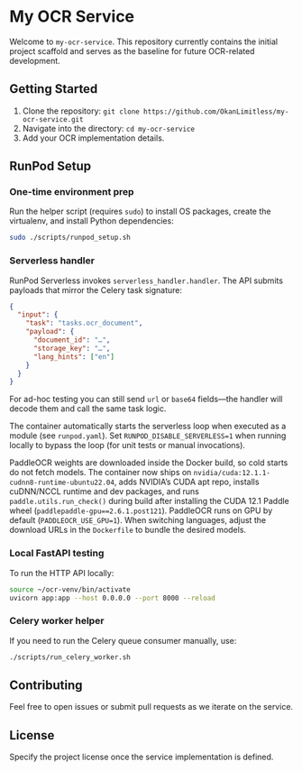# My OCR Service

Welcome to `my-ocr-service`. This repository currently contains the initial project scaffold and serves as the baseline for future OCR-related development.

## Getting Started

1. Clone the repository: `git clone https://github.com/OkanLimitless/my-ocr-service.git`
2. Navigate into the directory: `cd my-ocr-service`
3. Add your OCR implementation details.

## RunPod Setup

### One-time environment prep

Run the helper script (requires `sudo`) to install OS packages, create the virtualenv, and install Python dependencies:

```bash
sudo ./scripts/runpod_setup.sh
```

### Serverless handler

RunPod Serverless invokes `serverless_handler.handler`. The API submits payloads that mirror the Celery task signature:

```json
{
  "input": {
    "task": "tasks.ocr_document",
    "payload": {
      "document_id": "…",
      "storage_key": "…",
      "lang_hints": ["en"]
    }
  }
}
```

For ad-hoc testing you can still send `url` or `base64` fields—the handler will decode them and call the same task logic.

The container automatically starts the serverless loop when executed as a module (see `runpod.yaml`). Set `RUNPOD_DISABLE_SERVERLESS=1` when running locally to bypass the loop (for unit tests or manual invocations).

PaddleOCR weights are downloaded inside the Docker build, so cold starts do not fetch models. The container now ships on `nvidia/cuda:12.1.1-cudnn8-runtime-ubuntu22.04`, adds NVIDIA’s CUDA apt repo, installs cuDNN/NCCL runtime and dev packages, and runs `paddle.utils.run_check()` during build after installing the CUDA 12.1 Paddle wheel (`paddlepaddle-gpu==2.6.1.post121`). PaddleOCR runs on GPU by default (`PADDLEOCR_USE_GPU=1`). When switching languages, adjust the download URLs in the `Dockerfile` to bundle the desired models.

### Local FastAPI testing

To run the HTTP API locally:

```bash
source ~/ocr-venv/bin/activate
uvicorn app:app --host 0.0.0.0 --port 8000 --reload
```

### Celery worker helper

If you need to run the Celery queue consumer manually, use:

```bash
./scripts/run_celery_worker.sh
```

## Contributing

Feel free to open issues or submit pull requests as we iterate on the service.

## License

Specify the project license once the service implementation is defined.
